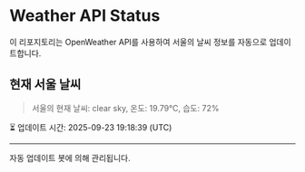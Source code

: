 
# Weather API Status

이 리포지토리는 OpenWeather API를 사용하여 서울의 날씨 정보를 자동으로 업데이트합니다.

## 현재 서울 날씨
> 서울의 현재 날씨: clear sky, 온도: 19.79°C, 습도: 72%

⏳ 업데이트 시간: 2025-09-23 19:18:39 (UTC)

---
자동 업데이트 봇에 의해 관리됩니다.
